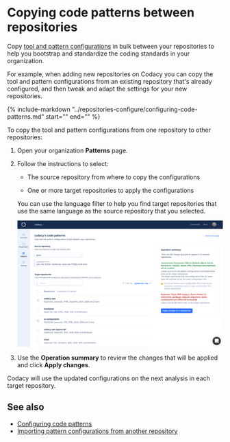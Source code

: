 # Copying code patterns between repositories

Copy [tool and pattern configurations](../repositories-configure/configuring-code-patterns.md) in bulk between your repositories to help you bootstrap and standardize the coding standards in your organization.

For example, when adding new repositories on Codacy you can copy the tool and pattern configurations from an existing repository that's already configured, and then tweak and adapt the settings for your new repositories.

{%
    include-markdown "../repositories-configure/configuring-code-patterns.md"
    start="<!--code-patterns-copy-start-->"
    end="<!--code-patterns-copy-end-->"
%}

To copy the tool and pattern configurations from one repository to other repositories:

1.  Open your organization **Patterns** page.

1.  Follow the instructions to select:

    -   The source repository from where to copy the configurations

    -   One or more target repositories to apply the configurations

    You can use the language filter to help you find target repositories that use the same language as the source repository that you selected.

    ![Copying code patterns between repositories](images/organization-copy-patterns.png)

1.  Use the **Operation summary** to review the changes that will be applied and click **Apply changes**.

Codacy will use the updated configurations on the next analysis in each target repository.

## See also

-   [Configuring code patterns](../repositories-configure/configuring-code-patterns.md)
-   [Importing pattern configurations from another repository](../repositories-configure/configuring-code-patterns.md#import-patterns)

